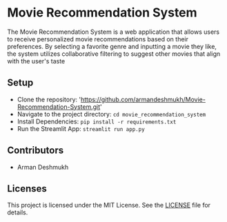 # Movie Recommendation System

The Movie Recommendation System is a web application that allows users to receive personalized movie recommendations based on their preferences. By selecting a favorite genre and inputting a movie they like, the system utilizes collaborative filtering to suggest other movies that align with the user's taste

## Setup
- Clone the repository: 'https://github.com/armandeshmukh/Movie-Recommendation-System.git'
- Navigate to the project directory: `cd movie_recommendation_system`
- Install Dependencies: `pip install -r requirements.txt`
- Run the Streamlit App: `streamlit run app.py`


## Contributors
- Arman Deshmukh

## Licenses 
This project is licensed under the MIT License. See the [LICENSE](LICENSE) file for details.
